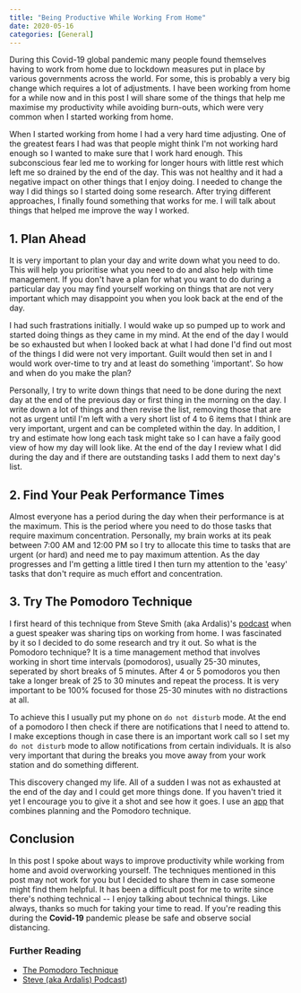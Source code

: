 ```yaml
---
title: "Being Productive While Working From Home"
date: 2020-05-16
categories: [General]
---
```


During this Covid-19 global pandemic many people found themselves having to work from home due to lockdown measures put in place by various governments across the world. For some, this is probably a very big change which requires a lot of adjustments. I have been working from home for a while now and in this post I will share some of the things that help me maximise my productivity while avoiding burn-outs, which were very common when I started working from home.

When I started working from home I had a very hard time adjusting. One of the greatest fears I had was that people might think I'm not working hard enough so I wanted to make sure that I work hard enough. This subconscious fear led me to working for longer hours with little rest which left me so drained by the end of the day. This was not healthy and it had a negative impact on other things that I enjoy doing. I needed to change the way I did things so I started doing some research. After trying different approaches, I finally found something that works for me. I will talk about things that helped me improve the way I worked.

## 1. Plan Ahead

It is very important to plan your day and write down what you need to do. This will help you prioritise what you need to do and also help with time management. If you don't have a plan for what you want to do during a particular day you may find yourself working on things that are not very important which may disappoint you when you look back at the end of the day.

I had such frastrations initially. I would wake up so pumped up to work and started doing things as they came in my mind. At the end of the day I would be so exhausted but when I looked back at what I had done I'd find out most of the things I did were not very important. Guilt would then set in and I would work over-time to try and at least do something 'important'. So how and when do you make the plan?

Personally, I try to write down things that need to be done during the next day at the end of the previous day or first thing in the morning on the day. I write down a lot of things and then revise the list, removing those that are not as urgent until I'm left with a very short list of 4 to 6 items that I think are very important, urgent and can be completed within the day. In addition, I try and estimate how long each task might take so I can have a faily good view of how my day will look like. At the end of the day I review what I did during the day and if there are outstanding tasks I add them to next day's list.

## 2. Find Your Peak Performance Times

Almost everyone has a period during the day when their performance is at the maximum. This is the period where you need to do those tasks that require maximum concentration. Personally, my brain works at its peak between 7:00 AM and 12:00 PM so I try to allocate this time to tasks that are urgent (or hard) and need me to pay maximum attention. As the day progresses and I'm getting a little tired I then turn my attention to the 'easy' tasks that don't require as much effort and concentration.

## 3. Try The Pomodoro Technique

I first heard of this technique from Steve Smith (aka Ardalis)'s [podcast](https://www.weeklydevtips.com/episodes/044) when a guest speaker was sharing tips on working from home. I was fascinated by it so I decided to do some research and try it out. So what is the Pomodoro technique? It is a time management method that involves working in short time intervals (pomodoros), usually 25-30 minutes, seperated by short breaks of 5 minutes. After 4 or 5 pomodoros you then take a longer break of 25 to 30 minutes and repeat the process. It is very important to be 100% focused for those 25-30 minutes with no distractions at all.

To achieve this I usually put my phone on `do not disturb` mode. At the end of a pomodoro I then check if there are notifications that I need to attend to. I make exceptions though in case there is an important work call so I set my `do not disturb` mode to allow notifications from certain individuals. It is also very important that during the breaks you move away from your work station and do something different.

This discovery changed my life. All of a sudden I was not as exhausted at the end of the day and I could get more things done. If you haven't tried it yet I encourage you to give it a shot and see how it goes. I use an [app](https://www.focustodo.cn/) that combines planning and the Pomodoro technique.

## Conclusion

In this post I spoke about ways to improve productivity while working from home and avoid overworking yourself. The techniques mentioned in this post may not work for you but I decided to share them in case someone might find them helpful. It has been a difficult post for me to write since there's nothing technical -- I enjoy talking about technical things. Like always, thanks so much for taking your time to read. If you're reading this during the **Covid-19** pandemic please be safe and observe social distancing.

### Further Reading

- [The Pomodoro Technique](https://lifehacker.com/productivity-101-a-primer-to-the-pomodoro-technique-1598992730)
- [Steve (aka Ardalis) Podcast](https://www.weeklydevtips.com/episodes/044))

